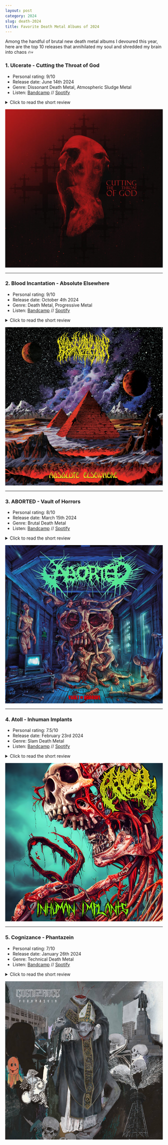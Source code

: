 ```yaml
---
layout: post
category: 2024
slug: death-2024
title: Favorite Death Metal Albums of 2024
---
```


Among the handful of brutal new death metal albums I devoured this year, here are the top 10 releases that annihilated my soul and shredded my brain into chaos 🔥💀

### 1. Ulcerate - Cutting the Throat of God 

- Personal rating: 9/10
- Release date: June 14th 2024
- Genre: Dissonant Death Metal, Atmospheric Sludge Metal
- Listen: [Bandcamp](https://ulcerate.bandcamp.com/album/cutting-the-throat-of-god) // [Spotify](https://open.spotify.com/album/1JS5Xf3DiLfVAb904ZGlyT?si=iqqQy8hxQV2lkWxba0-NGg)

<details>
  <summary>Click to read the short review</summary>
  <p>
    At this point, Ulcerate has firmly cemented itself as one of the greatest dissonant atmospheric extreme metal bands ever. While they’re not usually known for crafting memorable individual songs, 
    their previous album shifted gears by bringing in more coherent song structures and distinct themes without losing their signature dark, somber atmosphere and technical brilliance. 
    This new album continues down that path, and to me, it doesn’t feel like repetition. Instead, it feels like they’ve refined and perfected the approach they introduced earlier. 
    After listening to this album over 10 times, I can confidently say it stands as one of the greatest musical achievements I’ve ever experienced.
  </p>
</details>

![Ulcerate - Cutting the Throat of God](/img/2024/24d1.jpg)

---

### 2. Blood Incantation - Absolute Elsewhere 

- Personal rating: 9/10
- Release date: October 4th 2024
- Genre: Death Metal, Progressive Metal
- Listen: [Bandcamp](https://bloodincantation.bandcamp.com/album/absolute-elsewhere) // [Spotify](https://open.spotify.com/album/7hriIeLMviZKpNfcXgpsd8?si=O7wX98b8REevo7oU059hMQ)
<details>
  <summary>Click to read the short review</summary>
  <p>
    Pink Floyd-ish death metal ? Yes, This album feels like a seamless blend of Pink Floyd, Nile, and maybe even a bit of Opeth. 
    It doesn't bring much new to the table in terms of innovation, but honestly, it's such a solid combination that it doesn't need to. 
    I love how the album flows between mellow, progressive moments and sharp shifts back into classic old-school death metal. 
    The opening track is incredible, and there are plenty of standout moments scattered throughout. 
    The way they shift intensity throughout the album—kind of like a prog-death rollercoaster—is really well done and makes for an engaging listen.
  </p>
</details>

![Blood Incantation - Absolute Elsewhere](/img/2024/24d3.jpg)

---

### 3. ABORTED - Vault of Horrors

- Personal rating: 8/10
- Release date: March 15th 2024
- Genre: Brutal Death Metal
- Listen: [Bandcamp](https://abortedmetal.bandcamp.com/album/vault-of-horrors) // [Spotify](https://open.spotify.com/album/7yEhJNdsi60V7iBxHiVAWE?si=y5k_rEHOS9OLTyQ0Ga8lJA)

<details>
  <summary>Click to read the short review</summary>
  <p>
    With Aborted, you know exactly what you’re getting—unrelenting brutality and riffs flying in every direction. Over the past 15 years, 
    they’ve been nothing short of consistent, getting heavier and more technical with every release. 
    And this album? Yet another masterpiece, perfectly embodying what brutal death metal is all about 🖤.
  </p>
</details>

![ABORTED - Vault of Horrors](/img/2024/24d2.jpg)

---

### 4. Atoll - Inhuman Implants 

- Personal rating: 7.5/10
- Release date: February 23rd 2024
- Genre: Slam Death Metal
- Listen: [Bandcamp](https://uniqueleaderrecords.bandcamp.com/album/inhuman-implants?search_page_id=3910984300&search_sig=a75332c9aa5e3df064e3ea00aeccdf57) // [Spotify](https://open.spotify.com/album/5L2TXkXpZuDWpA5mRHDKsZ?si=4ZjiS5CjSreVFWK7xBTScw)

<details>
  <summary>Click to read the short review</summary>
  <p>
   Underrated pick of this year. This is one hell of a stinky album! Goddamn, this went so hard and blew my brains! That bass hits like a freight train—reminds me of the newer Cryptopsy stuff. 
     There’s definitely an old-school vibe to it that I can’t get enough of. Good shit, for real!!
  </p>
</details>

![Atoll - Inhuman Implants](/img/2024/24d4.jpg)

---

### 5. Cognizance - Phantazein

- Personal rating: 7/10
- Release date: January 26th 2024
- Genre: Technical Death Metal
- Listen: [Bandcamp](https://cognizance.bandcamp.com/album/phantazein) // [Spotify](https://open.spotify.com/album/0RE2FAR3iWqj1Di5Yra2GJ?si=SWzMIkPLRPOconhW7SbkMA)

<details>
  <summary>Click to read the short review</summary>
  <p>
   I stumbled upon these guys this year, thanks to a recommendation from some Twitter pals. I gave this album a listen, and man, it’s such a dope album from start to finish. 
    The story they tell is solid, and the quality of both the content and execution is top-notch. This is a great example of what a technical death metal album should be—complex, precise, and absolutely brutal. 
    After hearing this, I went and checked out a couple of their other albums in their discography, and it’s all great stuff.
  </p>
</details>

![Cognizance - Phantazein](/img/2024/24d5.jpg)
